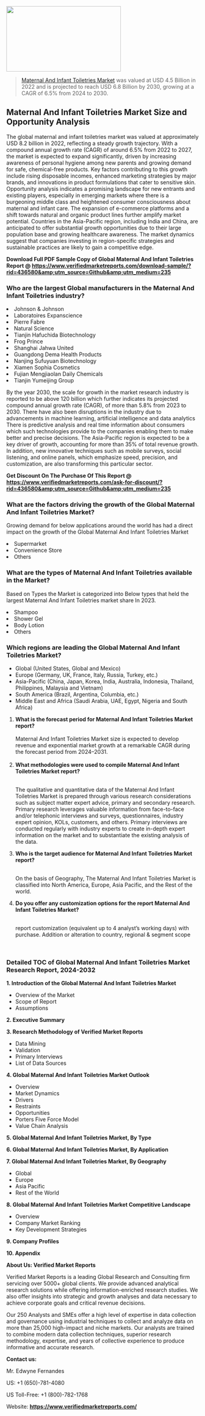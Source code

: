 <img src="https://ffe5etoiles.com/wp-content/uploads/2024/12/MST1-300x171.png" alt="" width="300" height="171" class="alignnone size-medium wp-image-20088" /><blockquote><p><p><a href="https://www.verifiedmarketreports.com/download-sample/?rid=436580&utm_source=Github&utm_medium=235" target="_blank">Maternal And Infant Toiletries Market</a> was valued at USD 4.5 Billion in 2022 and is projected to reach USD 6.8 Billion by 2030, growing at a CAGR of 6.5% from 2024 to 2030.</p></blockquote><p><h2>Maternal And Infant Toiletries Market Size and Opportunity Analysis</h2>The global maternal and infant toiletries market was valued at approximately USD 8.2 billion in 2022, reflecting a steady growth trajectory. With a compound annual growth rate (CAGR) of around 6.5% from 2022 to 2027, the market is expected to expand significantly, driven by increasing awareness of personal hygiene among new parents and growing demand for safe, chemical-free products. Key factors contributing to this growth include rising disposable incomes, enhanced marketing strategies by major brands, and innovations in product formulations that cater to sensitive skin. Opportunity analysis indicates a promising landscape for new entrants and existing players, especially in emerging markets where there is a burgeoning middle class and heightened consumer consciousness about maternal and infant care. The expansion of e-commerce platforms and a shift towards natural and organic product lines further amplify market potential. Countries in the Asia-Pacific region, including India and China, are anticipated to offer substantial growth opportunities due to their large population base and growing healthcare awareness. The market dynamics suggest that companies investing in region-specific strategies and sustainable practices are likely to gain a competitive edge.</p><p class=""><strong>Download Full PDF Sample Copy of Global Maternal And Infant Toiletries Report @ <a href="https://www.verifiedmarketreports.com/download-sample/?rid=436580&amp;utm_source=Github&amp;utm_medium=235" target="_blank">https://www.verifiedmarketreports.com/download-sample/?rid=436580&amp;utm_source=Github&amp;utm_medium=235</a></strong></p><h3 id="" class="">Who are the largest Global manufacturers in the Maternal And Infant Toiletries industry?</h3><p><li>Johnson & Johnson</li><li> Laboratoires Expanscience</li><li> Pierre Fabre</li><li> Natural Science</li><li> Tianjin Hafuchida Biotechnology</li><li> Frog Prince</li><li> Shanghai Jahwa United</li><li> Guangdong Dema Health Products</li><li> Nanjing Sufuyuan Biotechnology</li><li> Xiamen Sophia Cosmetics</li><li> Fujian Mengjiaolan Daily Chemicals</li><li> Tianjin Yumeijing Group</li></p><div class=""><div class="" dir="" data-message-author-role="" data-message-id="" data-message-model-slug=""><div class=""><div class=""><div class=""><div class="" dir="" data-message-author-role="" data-message-id="" data-message-model-slug=""><div class=""><div class=""><p>By the year 2030, the scale for growth in the market research industry is reported to be above 120 billion which further indicates its projected compound annual growth rate (CAGR), of more than 5.8% from 2023 to 2030. There have also been disruptions in the industry due to advancements in machine learning, artificial intelligence and data analytics There is predictive analysis and real time information about consumers which such technologies provide to the companies enabling them to make better and precise decisions. The Asia-Pacific region is expected to be a key driver of growth, accounting for more than 35% of total revenue growth. In addition, new innovative techniques such as mobile surveys, social listening, and online panels, which emphasize speed, precision, and customization, are also transforming this particular sector.</p><p><strong>Get Discount On The Purchase Of This Report @&nbsp; <a href="https://www.verifiedmarketreports.com/ask-for-discount/?rid=436580&amp;utm_source=Github&amp;utm_medium=235" target="_blank">https://www.verifiedmarketreports.com/ask-for-discount/?rid=436580&amp;utm_source=Github&amp;utm_medium=235</a></strong></p></div></div></div></div></div></div></div></div><h3 id="" class="">What are the factors driving the growth of the Global Maternal And Infant Toiletries Market?</h3><p id="" class="">Growing demand for below applications around the world has had a direct impact on the growth of the Global Maternal And Infant Toiletries Market</p><p id="" class=""><li>Supermarket</li><li> Convenience Store</li><li> Others</li></p><h3 id="" class="">What are the types of Maternal And Infant Toiletries available in the Market?</h3><p id="" class="">Based on Types the Market is categorized into Below types that held the largest Maternal And Infant Toiletries market share In 2023.</p><p id="" class=""><li>Shampoo</li><li> Shower Gel</li><li> Body Lotion</li><li> Others</li></p><h3 id="" class="">Which regions are leading the Global Maternal And Infant Toiletries Market?</h3><ul><li>Global (United States, Global and Mexico)</li><li>Europe (Germany, UK, France, Italy, Russia, Turkey, etc.)</li><li>Asia-Pacific (China, Japan, Korea, India, Australia, Indonesia, Thailand, Philippines, Malaysia and Vietnam)</li><li>South America (Brazil, Argentina, Columbia, etc.)</li><li>Middle East and Africa (Saudi Arabia, UAE, Egypt, Nigeria and South Africa)</li></ul><p><ol><li><strong>What is the forecast period for Maternal And Infant Toiletries Market report?<br /></strong><br /><span data-sheets-root="1" data-sheets-value="{&quot;1&quot;:2,&quot;2&quot;:&quot;XXXX size is expected to develop revenue and exponential market growth at a remarkable CAGR during the forecast period from 2024&ndash;2030.&quot;}" data-sheets-userformat="{&quot;2&quot;:12674,&quot;4&quot;:{&quot;1&quot;:2,&quot;2&quot;:16776960},&quot;10&quot;:2,&quot;11&quot;:0,&quot;15&quot;:&quot;Arial&quot;,&quot;16&quot;:12}">Maternal And Infant Toiletries Market size is expected to develop revenue and exponential market growth at a remarkable CAGR during the forecast period from 2024&ndash;2031.</span><br /><br /></li><li><strong>What methodologies were used to compile Maternal And Infant Toiletries Market report?<br /><br /></strong><p>The qualitative and quantitative data of the&nbsp;Maternal And Infant Toiletries Market is prepared through various research considerations such as subject matter expert advice, primary and secondary research. Primary research leverages valuable information from face-to-face and/or telephonic interviews and surveys, questionnaires, industry expert opinion, KOLs, customers, and others. Primary interviews are conducted regularly with industry experts to create in-depth expert information on the market and to substantiate the existing analysis of the data.&nbsp;</p></li><li><strong>Who is the target audience for Maternal And Infant Toiletries Market report?<br /><br /></strong><p>On the basis of Geography, The&nbsp;Maternal And Infant Toiletries Market is classified into North America, Europe, Asia Pacific, and the Rest of the world.</p></li><li><strong>Do you offer any customization options for the report Maternal And Infant Toiletries Market?<br /><br /></strong><p>report customization (equivalent up to 4 analyst&rsquo;s working days) with purchase. Addition or alteration to country, regional &amp; segment scope</p><p>&nbsp;</p></li></ol></p><h3 id="" class="">Detailed TOC of Global Maternal And Infant Toiletries Market Research Report, 2024-2032</h3><p id="" class=""><strong>1. Introduction of the Global Maternal And Infant Toiletries Market</strong></p><ul><li>Overview of the Market</li><li>Scope of Report</li><li>Assumptions</li></ul><p id="" class=""><strong>2. Executive Summary</strong></p><p id="" class=""><strong>3. Research Methodology of&nbsp;Verified Market Reports</strong></p><ul><li>Data Mining</li><li>Validation</li><li>Primary Interviews</li><li>List of Data Sources</li></ul><p id="" class=""><strong>4. Global Maternal And Infant Toiletries Market Outlook</strong></p><ul><li>Overview</li><li>Market Dynamics</li><li>Drivers</li><li>Restraints</li><li>Opportunities</li><li>Porters Five Force Model</li><li>Value Chain Analysis</li></ul><p id="" class=""><strong>5. Global Maternal And Infant Toiletries Market, By&nbsp;Type</strong></p><p id="" class=""><strong>6. Global Maternal And Infant Toiletries Market, By Application</strong></p><p id="" class=""><strong>7. Global Maternal And Infant Toiletries Market, By Geography</strong></p><ul><li>Global</li><li>Europe</li><li>Asia Pacific</li><li>Rest of the World</li></ul><p id="" class=""><strong>8. Global Maternal And Infant Toiletries Market Competitive Landscape</strong></p><ul><li>Overview</li><li>Company Market Ranking</li><li>Key Development Strategies</li></ul><p id="" class=""><strong>9. Company Profiles</strong></p><p id="" class=""><strong>10. Appendix</strong></p><p id="" class=""><strong>About Us: Verified Market Reports</strong></p><p id="" class="">Verified Market Reports is a leading Global Research and Consulting firm servicing over 5000+ global clients. We provide advanced analytical research solutions while offering information-enriched research studies. We also offer insights into strategic and growth analyses and data necessary to achieve corporate goals and critical revenue decisions.</p><p id="" class="">Our 250 Analysts and SMEs offer a high level of expertise in data collection and governance using industrial techniques to collect and analyze data on more than 25,000 high-impact and niche markets. Our analysts are trained to combine modern data collection techniques, superior research methodology, expertise, and years of collective experience to produce informative and accurate research.</p><p id="" class=""><strong>Contact us:</strong></p><p id="" class="">Mr. Edwyne Fernandes</p><p id="" class="">US: +1 (650)-781-4080</p><p id="" class="">US Toll-Free: +1 (800)-782-1768</p><p id="" class="">Website: <a target="" data-test-app-aware-link=""><strong>https://www.verifiedmarketreports.com/</strong></a></p>
